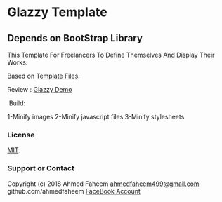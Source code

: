 # Glazzy Template
## Depends on  BootStrap Library
This Template For Freelancers To Define Themselves And Display Their Works.

Based on [Template Files](https://github.com/ahmedfaheem/Glazzy-Theme).

Review : [Glazzy Demo](https://ahmedfaheem.github.io/Glazzy-Theme/)






 Build:

1-Minify images
2-Minify javascript files
3-Minify stylesheets

### License

[MIT](https://github.com/ahmedfaheem/Glazzy-Theme/blob/master/License).

### Support or Contact
 Copyright (c) 2018 Ahmed Faheem  [ahmedfaheem499@gmail.com](mailto:ahmedfaheem499@gmail.com)  github.com/ahmedfaheem
 [FaceBook Account](https://www.facebook.com/A7medfaheem)

